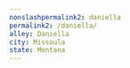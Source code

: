 ```yaml
---
﻿nonslashpermalink2: daniella
permalink2: /daniella/
alley: Daniella
city: Missoula
state: Montana
---
```

